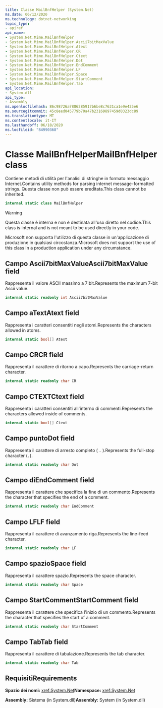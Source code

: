```yaml
---
title: Classe MailBnfHelper (System.Net)
ms.date: 06/12/2020
ms.technology: dotnet-networking
topic_type:
- apiref
api_name:
- System.Net.Mime.MailBnfHelper
- System.Net.Mime.MailBnfHelper.Ascii7bitMaxValue
- System.Net.Mime.MailBnfHelper.Atext
- System.Net.Mime.MailBnfHelper.CR
- System.Net.Mime.MailBnfHelper.Ctext
- System.Net.Mime.MailBnfHelper.Dot
- System.Net.Mime.MailBnfHelper.EndComment
- System.Net.Mime.MailBnfHelper.LF
- System.Net.Mime.MailBnfHelper.Space
- System.Net.Mime.MailBnfHelper.StartComment
- System.Net.Mime.MailBnfHelper.Tab
api_location:
- System.dll
api_type:
- Assembly
ms.openlocfilehash: 86c98726a7886285917b6be8c7631ca1e9e425e6
ms.sourcegitcommit: 45c8eed045779b70a47b23169897459d0323dc89
ms.translationtype: MT
ms.contentlocale: it-IT
ms.lasthandoff: 06/18/2020
ms.locfileid: "84990368"
---
```

# <a name="mailbnfhelper-class"></a><span data-ttu-id="187dd-102">Classe MailBnfHelper</span><span class="sxs-lookup"><span data-stu-id="187dd-102">MailBnfHelper class</span></span>

<span data-ttu-id="187dd-103">Contiene metodi di utilità per l'analisi di stringhe in formato messaggio Internet.</span><span class="sxs-lookup"><span data-stu-id="187dd-103">Contains utility methods for parsing internet message-formatted strings.</span></span> <span data-ttu-id="187dd-104">Questa classe non può essere ereditata.</span><span class="sxs-lookup"><span data-stu-id="187dd-104">This class cannot be inherited.</span></span>

```csharp
internal static class MailBnfHelper
```

> [!WARNING]
> <span data-ttu-id="187dd-105">Questa classe è interna e non è destinata all'uso diretto nel codice.</span><span class="sxs-lookup"><span data-stu-id="187dd-105">This class is internal and is not meant to be used directly in your code.</span></span>
>
> <span data-ttu-id="187dd-106">Microsoft non supporta l'utilizzo di questa classe in un'applicazione di produzione in qualsiasi circostanza.</span><span class="sxs-lookup"><span data-stu-id="187dd-106">Microsoft does not support the use of this class in a production application under any circumstance.</span></span>

## <a name="ascii7bitmaxvalue-field"></a><span data-ttu-id="187dd-107">Campo Ascii7bitMaxValue</span><span class="sxs-lookup"><span data-stu-id="187dd-107">Ascii7bitMaxValue field</span></span>

<span data-ttu-id="187dd-108">Rappresenta il valore ASCII massimo a 7 bit.</span><span class="sxs-lookup"><span data-stu-id="187dd-108">Represents the maximum 7-bit Ascii value.</span></span>

```csharp
internal static readonly int Ascii7bitMaxValue
```

## <a name="atext-field"></a><span data-ttu-id="187dd-109">Campo aText</span><span class="sxs-lookup"><span data-stu-id="187dd-109">Atext field</span></span>

<span data-ttu-id="187dd-110">Rappresenta i caratteri consentiti negli atomi.</span><span class="sxs-lookup"><span data-stu-id="187dd-110">Represents the characters allowed in atoms.</span></span>

```csharp
internal static bool[] Atext
```

## <a name="cr-field"></a><span data-ttu-id="187dd-111">Campo CR</span><span class="sxs-lookup"><span data-stu-id="187dd-111">CR field</span></span>

<span data-ttu-id="187dd-112">Rappresenta il carattere di ritorno a capo.</span><span class="sxs-lookup"><span data-stu-id="187dd-112">Represents the carriage-return character.</span></span>

```csharp
internal static readonly char CR
```

## <a name="ctext-field"></a><span data-ttu-id="187dd-113">Campo CTEXT</span><span class="sxs-lookup"><span data-stu-id="187dd-113">Ctext field</span></span>

<span data-ttu-id="187dd-114">Rappresenta i caratteri consentiti all'interno di commenti.</span><span class="sxs-lookup"><span data-stu-id="187dd-114">Represents the characters allowed inside of comments.</span></span>

```csharp
internal static bool[] Ctext
```

## <a name="dot-field"></a><span data-ttu-id="187dd-115">Campo punto</span><span class="sxs-lookup"><span data-stu-id="187dd-115">Dot field</span></span>

<span data-ttu-id="187dd-116">Rappresenta il carattere di arresto completo ( `.` ).</span><span class="sxs-lookup"><span data-stu-id="187dd-116">Represents the full-stop character (`.`).</span></span>

```csharp
internal static readonly char Dot
```

## <a name="endcomment-field"></a><span data-ttu-id="187dd-117">Campo di</span><span class="sxs-lookup"><span data-stu-id="187dd-117">EndComment field</span></span>

<span data-ttu-id="187dd-118">Rappresenta il carattere che specifica la fine di un commento.</span><span class="sxs-lookup"><span data-stu-id="187dd-118">Represents the character that specifies the end of a comment.</span></span>

```csharp
internal static readonly char EndComment
```

## <a name="lf-field"></a><span data-ttu-id="187dd-119">Campo LF</span><span class="sxs-lookup"><span data-stu-id="187dd-119">LF field</span></span>

<span data-ttu-id="187dd-120">Rappresenta il carattere di avanzamento riga.</span><span class="sxs-lookup"><span data-stu-id="187dd-120">Represents the line-feed character.</span></span>

```csharp
internal static readonly char LF
```

## <a name="space-field"></a><span data-ttu-id="187dd-121">Campo spazio</span><span class="sxs-lookup"><span data-stu-id="187dd-121">Space field</span></span>

<span data-ttu-id="187dd-122">Rappresenta il carattere spazio.</span><span class="sxs-lookup"><span data-stu-id="187dd-122">Represents the space character.</span></span>

```csharp
internal static readonly char Space
```

## <a name="startcomment-field"></a><span data-ttu-id="187dd-123">Campo StartComment</span><span class="sxs-lookup"><span data-stu-id="187dd-123">StartComment field</span></span>

<span data-ttu-id="187dd-124">Rappresenta il carattere che specifica l'inizio di un commento.</span><span class="sxs-lookup"><span data-stu-id="187dd-124">Represents the character that specifies the start of a comment.</span></span>

```csharp
internal static readonly char StartComment
```

## <a name="tab-field"></a><span data-ttu-id="187dd-125">Campo Tab</span><span class="sxs-lookup"><span data-stu-id="187dd-125">Tab field</span></span>

<span data-ttu-id="187dd-126">Rappresenta il carattere di tabulazione.</span><span class="sxs-lookup"><span data-stu-id="187dd-126">Represents the tab character.</span></span>

```csharp
internal static readonly char Tab
```

## <a name="requirements"></a><span data-ttu-id="187dd-127">Requisiti</span><span class="sxs-lookup"><span data-stu-id="187dd-127">Requirements</span></span>

<span data-ttu-id="187dd-128">**Spazio dei nomi:** <xref:System.Net></span><span class="sxs-lookup"><span data-stu-id="187dd-128">**Namespace:** <xref:System.Net></span></span>

<span data-ttu-id="187dd-129">**Assembly:** Sistema (in System.dll)</span><span class="sxs-lookup"><span data-stu-id="187dd-129">**Assembly:** System (in System.dll)</span></span>
